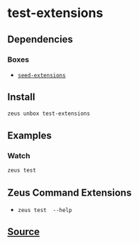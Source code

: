 
test-extensions 
====================




## Dependencies
### Boxes
* [`seed-extensions`](seed-extensions.md)




## Install
```bash
zeus unbox test-extensions
```
## Examples
### Watch 
```bash
zeus test
```
## Zeus Command Extensions
* ```zeus test  --help```









## [Source](https://github.com/liquidapps-io/zeus-sdk/tree/master/boxes/groups/core/test-extensions)
